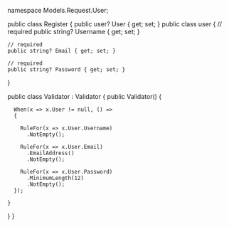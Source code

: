 namespace Models.Request.User;

public class Register
{
  public user? User { get; set; }
  public class user
  {
    // required
    public string? Username { get; set; }

    // required
    public string? Email { get; set; }

    // required
    public string? Password { get; set; }
  }

  public class Validator : Validator<Register>
  {
    public Validator()
    {

      When(x => x.User != null, () =>
      {

        RuleFor(x => x.User.Username)
          .NotEmpty();

        RuleFor(x => x.User.Email)
          .EmailAddress()
          .NotEmpty();

        RuleFor(x => x.User.Password)
          .MinimumLength(12)
          .NotEmpty();
      });

    }
  }
}